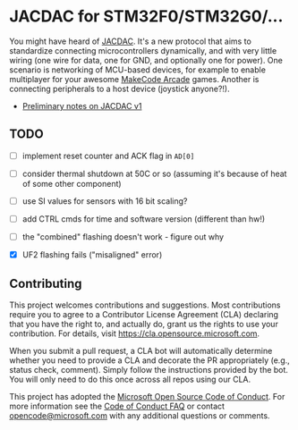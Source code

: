 # JACDAC for STM32F0/STM32G0/...

You might have heard of [JACDAC](https://jacdac.org).
It's a new protocol that aims to standardize connecting microcontrollers dynamically,
and with very little wiring (one wire for data, one for GND, and optionally one for power).
One scenario is networking of MCU-based devices, for example to enable multiplayer
for your awesome [MakeCode Arcade](https://arcade.makecode.com) games.
Another is connecting peripherals to a host device (joystick anyone?!).

* [Preliminary notes on JACDAC v1](jacdac-v1-spec.md)

## TODO

* [ ] implement reset counter and ACK flag in `AD[0]`
* [ ] consider thermal shutdown at 50C or so (assuming it's because of heat of some other component)
* [ ] use SI values for sensors with 16 bit scaling?
* [ ] add CTRL cmds for time and software version (different than hw!)
* [ ] the "combined" flashing doesn't work - figure out why
* [x] UF2 flashing fails ("misaligned" error)


## Contributing

This project welcomes contributions and suggestions.  Most contributions require you to agree to a
Contributor License Agreement (CLA) declaring that you have the right to, and actually do, grant us
the rights to use your contribution. For details, visit https://cla.opensource.microsoft.com.

When you submit a pull request, a CLA bot will automatically determine whether you need to provide
a CLA and decorate the PR appropriately (e.g., status check, comment). Simply follow the instructions
provided by the bot. You will only need to do this once across all repos using our CLA.

This project has adopted the [Microsoft Open Source Code of Conduct](https://opensource.microsoft.com/codeofconduct/).
For more information see the [Code of Conduct FAQ](https://opensource.microsoft.com/codeofconduct/faq/) or
contact [opencode@microsoft.com](mailto:opencode@microsoft.com) with any additional questions or comments.
